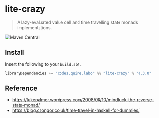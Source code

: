 # lite-crazy

> A lazy-evaluated value cell and time travelling state monads implementations.

[![Maven Central](https://img.shields.io/maven-central/v/codes.quine.labo/lite-crazy_2.13?logo=scala&style=for-the-badge)](https://search.maven.org/artifact/codes.quine.labo/lite-crazy_2.13)

## Install

Insert the following to your `build.sbt`.

```sbt
libraryDependencies += "codes.quine.labo" %% "lite-crazy" % "0.3.0"
```

## Reference

- <https://lukepalmer.wordpress.com/2008/08/10/mindfuck-the-reverse-state-monad/>
- <https://blog.csongor.co.uk/time-travel-in-haskell-for-dummies/>
